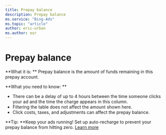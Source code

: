 ```yaml
---
title: Prepay balance
description: Prepay balance
ms.service: "Bing-Ads"
ms.topic: "article"
author: eric-urban
ms.author: eur
---
```


# Prepay balance

**What it is: **    Prepay balance is the amount of funds remaining in this prepay account.

**What you need to know: **
- There can be a delay of up to 4 hours between the time someone clicks your ad and the time the charge appears in this column.
- Filtering the table does not affect the amount shown here.
- Click costs, taxes, and adjustments can affect the prepay balance.

**Tip: **Keep your ads running! Set up auto-recharge to prevent your prepay balance from hitting zero. [Learn more](../hlp_BA_PROC_AddFunds.md)


